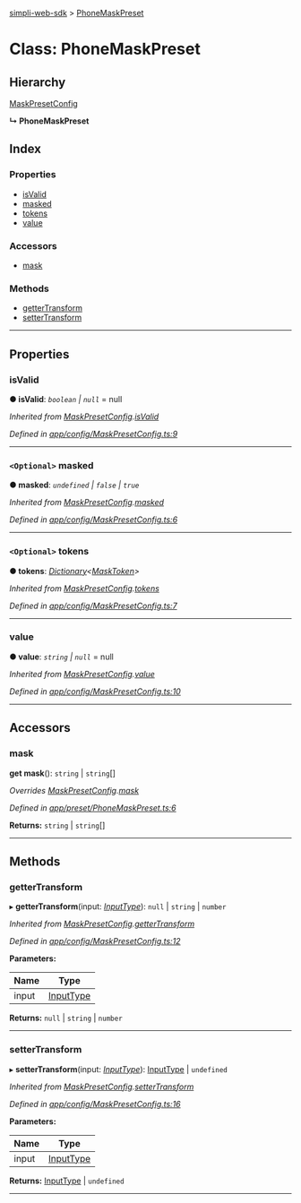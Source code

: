 [simpli-web-sdk](../README.md) > [PhoneMaskPreset](../classes/phonemaskpreset.md)

# Class: PhoneMaskPreset

## Hierarchy

 [MaskPresetConfig](maskpresetconfig.md)

**↳ PhoneMaskPreset**

## Index

### Properties

* [isValid](phonemaskpreset.md#isvalid)
* [masked](phonemaskpreset.md#masked)
* [tokens](phonemaskpreset.md#tokens)
* [value](phonemaskpreset.md#value)

### Accessors

* [mask](phonemaskpreset.md#mask)

### Methods

* [getterTransform](phonemaskpreset.md#gettertransform)
* [setterTransform](phonemaskpreset.md#settertransform)

---

## Properties

<a id="isvalid"></a>

###  isValid

**● isValid**: *`boolean` \| `null`* =  null

*Inherited from [MaskPresetConfig](maskpresetconfig.md).[isValid](maskpresetconfig.md#isvalid)*

*Defined in [app/config/MaskPresetConfig.ts:9](https://github.com/simplitech/simpli-web-sdk/blob/4ed922b/src/app/config/MaskPresetConfig.ts#L9)*

___
<a id="masked"></a>

### `<Optional>` masked

**● masked**: *`undefined` \| `false` \| `true`*

*Inherited from [MaskPresetConfig](maskpresetconfig.md).[masked](maskpresetconfig.md#masked)*

*Defined in [app/config/MaskPresetConfig.ts:6](https://github.com/simplitech/simpli-web-sdk/blob/4ed922b/src/app/config/MaskPresetConfig.ts#L6)*

___
<a id="tokens"></a>

### `<Optional>` tokens

**● tokens**: *[Dictionary](../interfaces/dictionary.md)<[MaskToken](../interfaces/masktoken.md)>*

*Inherited from [MaskPresetConfig](maskpresetconfig.md).[tokens](maskpresetconfig.md#tokens)*

*Defined in [app/config/MaskPresetConfig.ts:7](https://github.com/simplitech/simpli-web-sdk/blob/4ed922b/src/app/config/MaskPresetConfig.ts#L7)*

___
<a id="value"></a>

###  value

**● value**: *`string` \| `null`* =  null

*Inherited from [MaskPresetConfig](maskpresetconfig.md).[value](maskpresetconfig.md#value)*

*Defined in [app/config/MaskPresetConfig.ts:10](https://github.com/simplitech/simpli-web-sdk/blob/4ed922b/src/app/config/MaskPresetConfig.ts#L10)*

___

## Accessors

<a id="mask"></a>

###  mask

**get mask**(): `string` \| `string`[]

*Overrides [MaskPresetConfig](maskpresetconfig.md).[mask](maskpresetconfig.md#mask)*

*Defined in [app/preset/PhoneMaskPreset.ts:6](https://github.com/simplitech/simpli-web-sdk/blob/4ed922b/src/app/preset/PhoneMaskPreset.ts#L6)*

**Returns:** `string` \| `string`[]

___

## Methods

<a id="gettertransform"></a>

###  getterTransform

▸ **getterTransform**(input: *[InputType](../#inputtype)*): `null` \| `string` \| `number`

*Inherited from [MaskPresetConfig](maskpresetconfig.md).[getterTransform](maskpresetconfig.md#gettertransform)*

*Defined in [app/config/MaskPresetConfig.ts:12](https://github.com/simplitech/simpli-web-sdk/blob/4ed922b/src/app/config/MaskPresetConfig.ts#L12)*

**Parameters:**

| Name | Type |
| ------ | ------ |
| input | [InputType](../#inputtype) |

**Returns:** `null` \| `string` \| `number`

___
<a id="settertransform"></a>

###  setterTransform

▸ **setterTransform**(input: *[InputType](../#inputtype)*): [InputType](../#inputtype) \| `undefined`

*Inherited from [MaskPresetConfig](maskpresetconfig.md).[setterTransform](maskpresetconfig.md#settertransform)*

*Defined in [app/config/MaskPresetConfig.ts:16](https://github.com/simplitech/simpli-web-sdk/blob/4ed922b/src/app/config/MaskPresetConfig.ts#L16)*

**Parameters:**

| Name | Type |
| ------ | ------ |
| input | [InputType](../#inputtype) |

**Returns:** [InputType](../#inputtype) \| `undefined`

___

